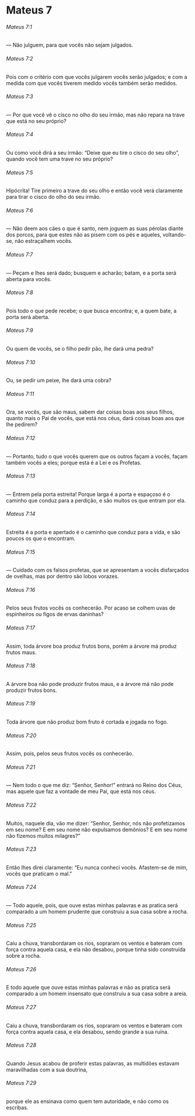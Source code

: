 # Mateus 7

###### Mateus 7:1

— Não julguem, para que vocês não sejam julgados.

###### Mateus 7:2

Pois com o critério com que vocês julgarem vocês serão julgados; e com a medida com que vocês tiverem medido vocês também serão medidos.

###### Mateus 7:3

— Por que você vê o cisco no olho do seu irmão, mas não repara na trave que está no seu próprio?

###### Mateus 7:4

Ou como você dirá a seu irmão: “Deixe que eu tire o cisco do seu olho”, quando você tem uma trave no seu próprio?

###### Mateus 7:5

Hipócrita! Tire primeiro a trave do seu olho e então você verá claramente para tirar o cisco do olho do seu irmão.

###### Mateus 7:6

— Não deem aos cães o que é santo, nem joguem as suas pérolas diante dos porcos, para que estes não as pisem com os pés e aqueles, voltando-se, não estraçalhem vocês.

###### Mateus 7:7

— Peçam e lhes será dado; busquem e acharão; batam, e a porta será aberta para vocês.

###### Mateus 7:8

Pois todo o que pede recebe; o que busca encontra; e, a quem bate, a porta será aberta.

###### Mateus 7:9

Ou quem de vocês, se o filho pedir pão, lhe dará uma pedra?

###### Mateus 7:10

Ou, se pedir um peixe, lhe dará uma cobra?

###### Mateus 7:11

Ora, se vocês, que são maus, sabem dar coisas boas aos seus filhos, quanto mais o Pai de vocês, que está nos céus, dará coisas boas aos que lhe pedirem?

###### Mateus 7:12

— Portanto, tudo o que vocês querem que os outros façam a vocês, façam também vocês a eles; porque esta é a Lei e os Profetas.

###### Mateus 7:13

— Entrem pela porta estreita! Porque larga é a porta e espaçoso é o caminho que conduz para a perdição, e são muitos os que entram por ela.

###### Mateus 7:14

Estreita é a porta e apertado é o caminho que conduz para a vida, e são poucos os que o encontram.

###### Mateus 7:15

— Cuidado com os falsos profetas, que se apresentam a vocês disfarçados de ovelhas, mas por dentro são lobos vorazes.

###### Mateus 7:16

Pelos seus frutos vocês os conhecerão. Por acaso se colhem uvas de espinheiros ou figos de ervas daninhas?

###### Mateus 7:17

Assim, toda árvore boa produz frutos bons, porém a árvore má produz frutos maus.

###### Mateus 7:18

A árvore boa não pode produzir frutos maus, e a árvore má não pode produzir frutos bons.

###### Mateus 7:19

Toda árvore que não produz bom fruto é cortada e jogada no fogo.

###### Mateus 7:20

Assim, pois, pelos seus frutos vocês os conhecerão.

###### Mateus 7:21

— Nem todo o que me diz: “Senhor, Senhor!” entrará no Reino dos Céus, mas aquele que faz a vontade de meu Pai, que está nos céus.

###### Mateus 7:22

Muitos, naquele dia, vão me dizer: “Senhor, Senhor, nós não profetizamos em seu nome? E em seu nome não expulsamos demônios? E em seu nome não fizemos muitos milagres?”

###### Mateus 7:23

Então lhes direi claramente: “Eu nunca conheci vocês. Afastem-se de mim, vocês que praticam o mal.”

###### Mateus 7:24

— Todo aquele, pois, que ouve estas minhas palavras e as pratica será comparado a um homem prudente que construiu a sua casa sobre a rocha.

###### Mateus 7:25

Caiu a chuva, transbordaram os rios, sopraram os ventos e bateram com força contra aquela casa, e ela não desabou, porque tinha sido construída sobre a rocha.

###### Mateus 7:26

E todo aquele que ouve estas minhas palavras e não as pratica será comparado a um homem insensato que construiu a sua casa sobre a areia.

###### Mateus 7:27

Caiu a chuva, transbordaram os rios, sopraram os ventos e bateram com força contra aquela casa, e ela desabou, sendo grande a sua ruína.

###### Mateus 7:28

Quando Jesus acabou de proferir estas palavras, as multidões estavam maravilhadas com a sua doutrina,

###### Mateus 7:29

porque ele as ensinava como quem tem autoridade, e não como os escribas.

